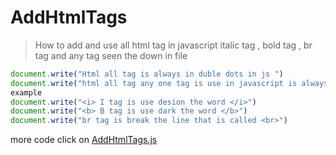 # AddHtmlTags
> How to add and use  all html tag in javascript italic tag , bold tag , br tag and any tag seen the down in file  
```javascript
document.write("Html all tag is always in duble dots in js ")
document.write("html all tag any one tag is use in javascript is always in duble dots in javascript")
example 
document.write("<i> I tag is use desion the word </i>")
document.write("<b> B tag is use dark the word </b>")
document.write("br tag is break the line that is called <br>")
```
more code click on [AddHtmlTags.js](../js/AddHtmlTags.js)
